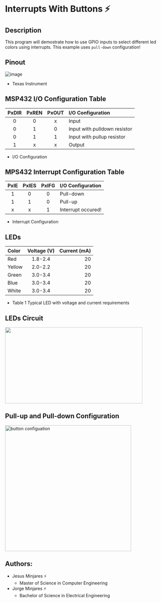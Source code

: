 # **Interrupts With Buttons :zap:**

## **Description**
This program will demostrate how to use GPIO inputs to select different led colors using interrupts. This example uses `pull-down` configuration!

## **Pinout**
![image](https://user-images.githubusercontent.com/60948298/146273491-d2079ae0-385a-4f9a-ac03-24f95911efea.png)
- Texas Instrument

## **MSP432 I/O Configuration Table** 
| PxDIR | PxREN | PxOUT | I/O Configuration|
| :---: | :---: | :---: |     :---         |     
| 0     | 0     |  x    |  Input           |
| 0     | 1     |  0    |  Input with pulldown resistor  |
| 0     | 1     |  1    |  Input with pullup resistor |
| 1     | x     |  x    |  Output         |
  * I/O Configuration

## **MPS432 Interrupt Configuration Table**
| PxIE  | PxIES | PxIFG | I/O Configuration  |
| :---: | :---: | :---: |     :---           |     
| 1     | 0     |  0    |  Pull-down         |
| 1     | 1     |  0    |  Pull-up           |
| x     | x     |  1    | Interrupt occured! |
  * Interrupt Configuration

## **LEDs** 
| Color | Voltage (V) | Current (mA) |
|:---   | :---:       |     ---:     |
| Red   | 1.8-2.4     |      20      |
| Yellow| 2.0-2.2     |      20      |
| Green | 3.0-3.4     |      20      |
| Blue  | 3.0-3.4     |      20      | 
| White | 3.0-3.4     |      20      |
  * Table 1 Typical LED with voltage and current requirements
## **LEDs Circuit**
<img src="https://user-images.githubusercontent.com/60948298/146442932-b87b92c4-9241-40eb-b26e-057f261b8fbc.png" width="450" height="250">

## **Pull-up and Pull-down Configuration**

<img width="413" alt="button configuation" src="https://user-images.githubusercontent.com/60948298/144836131-96f04e0f-c7f7-443f-b35c-814fb9db4e29.png">

## **Authors:**
  - Jesus Minjares :zap:
    - Master of Science in Computer Engineering
  - Jorge Minjares :zap:
    - Bachelor of Science in Electrical Engineering
